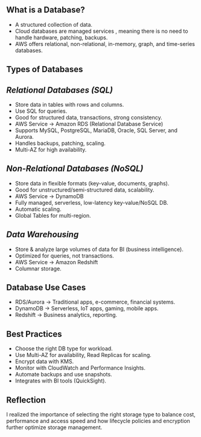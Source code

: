 ## **What is a Database?**
- A structured collection of data.
- Cloud databases are managed services , meaning there is no need to handle hardware, patching, backups.
- AWS offers relational, non-relational, in-memory, graph, and time-series databases.

## **Types of Databases**
  
## *Relational Databases (SQL)*
- Store data in tables with rows and columns.
- Use SQL for queries.
- Good for structured data, transactions, strong consistency.
- AWS Service → Amazon RDS (Relational Database Service)
- Supports MySQL, PostgreSQL, MariaDB, Oracle, SQL Server, and Aurora.
- Handles backups, patching, scaling.
- Multi-AZ for high availability.

## *Non-Relational Databases (NoSQL)*
- Store data in flexible formats (key-value, documents, graphs).
- Good for unstructured/semi-structured data, scalability.
- AWS Service → DynamoDB
- Fully managed, serverless, low-latency key-value/NoSQL DB.
- Automatic scaling.
- Global Tables for multi-region.

## *Data Warehousing*
- Store & analyze large volumes of data for BI (business intelligence).
- Optimized for queries, not transactions.
- AWS Service → Amazon Redshift
- Columnar storage.

## **Database Use Cases**
- RDS/Aurora → Traditional apps, e-commerce, financial systems.
- DynamoDB → Serverless, IoT apps, gaming, mobile apps.
- Redshift → Business analytics, reporting.

## **Best Practices**
- Choose the right DB type for workload.
- Use Multi-AZ for availability, Read Replicas for scaling.
- Encrypt data with KMS.
- Monitor with CloudWatch and Performance Insights.
- Automate backups and use snapshots.
- Integrates with BI tools (QuickSight).

## **Reflection**

I realized the importance of selecting the right storage type to balance cost, performance and access speed and how lifecycle policies and encryption further optimize storage management.
